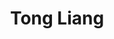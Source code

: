 ---
# Display name
title: Tong Liang
draft: true

# Full name (for SEO)
first_name: Tong
last_name: LIANG

# Username (this should match the folder name)
authors:
  - Liangtong

# Order in display
weight: 40

# Is this the primary user of the site?
superuser: false

# Role/position
role: Co-Reserchers

# Organizations/Affiliations
organizations:
  - name: 'Juntendo University'
    url: ''

# Short bio (displayed in user profile at end of posts)
bio: 

interests:
  - Medical Images Analysis
  - EMG Analysis
  - Deep Learning

user_groups:
  - Researchers
---